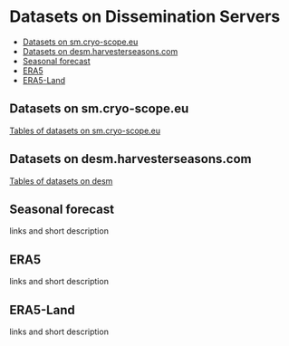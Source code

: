 # Datasets on Dissemination Servers

- [Datasets on sm.cryo-scope.eu](#datasets-on-smcryo-scopeeu)
- [Datasets on desm.harvesterseasons.com](#datasets-on-desmharvesterseasonscom)
- [Seasonal forecast](#seasonal-forecast)
- [ERA5](#era5)
- [ERA5-Land](#era5-land)

## Datasets on sm.cryo-scope.eu

[Tables of datasets on sm.cryo-scope.eu](../datasets/sm-cryoscope-datasets.md)

## Datasets on desm.harvesterseasons.com

[Tables of datasets on desm](../datasets/desm-cryoscope-datasets.md)

## Seasonal forecast
links and short description

## ERA5
links and short description

## ERA5-Land
links and short description

